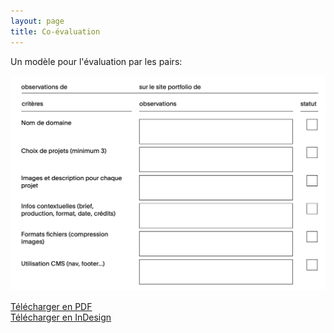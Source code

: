 ```yaml
---
layout: page
title: Co-évaluation
---
```


Un modèle pour l'évaluation par les pairs:

![](assets/peer-eval-portfolio.png)

[Télécharger en PDF](assets/fiche-observation-portfolio.pdf)  
[Télécharger en InDesign](assets/fiche-observation-portfolio.indd)
